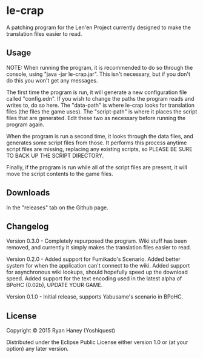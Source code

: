 # le-crap

A patching program for the Len'en Project currently designed to make the translation files easier to read.

## Usage

NOTE: When running the program, it is recommended to do so through the console, using "java -jar le-crap.jar". This isn't necessary, but if you don't do this you won't get any messages.

The first time the program is run, it will generate a new configuration file called "config.edn". If you wish to change the paths the program reads and writes to, do so here. The "data-path" is where le-crap looks for translation files (the files the game uses). The "script-path" is where it places the script files that are generated. Edit these two as necessary before running the program again.

When the program is run a second time, it looks through the data files, and generates some script files from those. It performs this process anytime script files are missing, replacing any existing scripts, so PLEASE BE SURE TO BACK UP THE SCRIPT DIRECTORY.

Finally, if the program is run while all of the script files are present, it will move the script contents to the game files.

## Downloads

In the "releases" tab on the Github page.

## Changelog

Version 0.3.0 - Completely repurposed the program. Wiki stuff has been removed, and currently it simply makes the translation files easier to read.

Version 0.2.0 - Added support for Fumikado's Scenario. Added better system for when the application can't connect to the wiki. Added support for asynchronous wiki lookups, should hopefully speed up the download speed. Added support for the text encoding used in the latest alpha of BPoHC (0.02b), UPDATE YOUR GAME.

Version 0.1.0 - Initial release, supports Yabusame's scenario in BPoHC.

## License

Copyright © 2015 Ryan Haney (Yoshiquest)

Distributed under the Eclipse Public License either version 1.0 or (at
your option) any later version.
